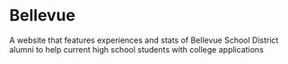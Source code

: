# Bellevue
A website that features experiences and stats of Bellevue School District alumni to help current high school students with college applications

